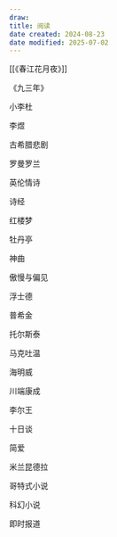 ```yaml
---
draw:
title: 阅读
date created: 2024-08-23
date modified: 2025-07-02
---
```


[[《春江花月夜》]]

《九三年》

小李杜

李煜

古希腊悲剧

罗曼罗兰

英伦情诗

诗经

红楼梦

牡丹亭

神曲

傲慢与偏见

浮士德

普希金

托尔斯泰

马克吐温

海明威

川端康成

李尔王

十日谈

简爱

米兰昆德拉

哥特式小说

科幻小说

即时报道

